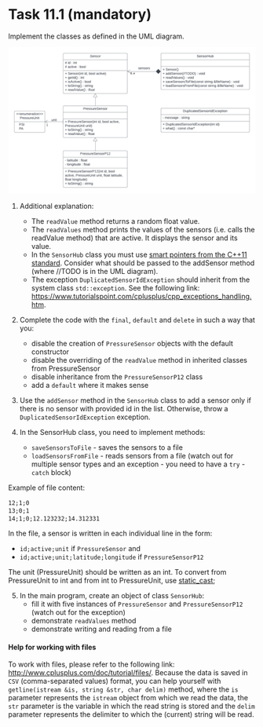 # Task 11.1 (mandatory)

Implement the classes as defined in the UML diagram.

![Uml](Task1101.png)

1. Additional explanation:
    * The `readValue` method returns a random float value.
    * The `readValues` method prints the values of the sensors (i.e. calls the readValue method) that are active. It
      displays the sensor and its value.
    * In the `SensorHub` class you must
      use [smart pointers from the C++11 standard](https://en.cppreference.com/w/cpp/memory/shared_ptr). Consider what
      should be passed to the addSensor method (where //TODO is in the UML diagram).
    * The exception `DuplicatedSensorIdException` should inherit from the system class `std::exception`. See the
      following link: https://www.tutorialspoint.com/cplusplus/cpp_exceptions_handling.htm.

2. Complete the code with the `final`, `default` and `delete` in such a way that you:
    * disable the creation of `PressureSensor` objects with the default constructor
    * disable the overriding of the `readValue` method in inherited classes from PressureSensor
    * disable inheritance from the `PressureSensorP12` class
    * add a `default` where it makes sense

3. Use the `addSensor` method in the `SensorHub` class to add a sensor only if there is no sensor with provided id in
   the list. Otherwise, throw a `DuplicatedSensorIdException` exception.


4. In the SensorHub class, you need to implement methods:
    * `saveSensorsToFile` - saves the sensors to a file
    * `loadSensorsFromFile` - reads sensors from a file (watch out for multiple sensor types and an exception - you need
      to have a `try` - `catch` block)

Example of file content:

```
12;1;0
13;0;1
14;1;0;12.123232;14.312331
```

In the file, a sensor is written in each individual line in the form:

* `id;active;unit` if `PressureSensor` and
* `id;active;unit;latitude;longitude` if `PressureSensorP12`

The unit (PressureUnit) should be written as an int. To convert from PressureUnit to int and from int to PressureUnit,
use [static_cast](https://www.geeksforgeeks.org/static_cast-in-cpp/);

5. In the main program, create an object of class `SensorHub`:
    * fill it with five instances of `PressureSensor` and `PressureSensorP12` (watch out for the exception)
    * demonstrate `readValues` method
    * demonstrate writing and reading from a file

#### Help for working with files

To work with files, please refer to the following link: http://www.cplusplus.com/doc/tutorial/files/. Because the
data is saved in `CSV` (comma-separated values) format, you can help yourself with
`getline(istream &is, string &str, char delim)` method, where the `is` parameter represents the `istream` object from
which
we read the data, the `str` parameter is the variable in which the read string is stored and the `delim` parameter
represents
the delimiter to which the (current) string will be read.

